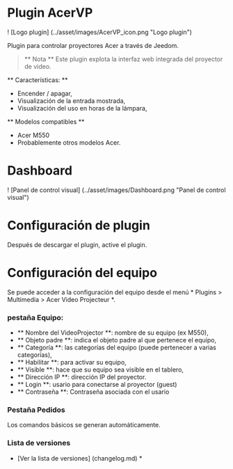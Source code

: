 Plugin AcerVP
=============

! [Logo plugin] (../asset/images/AcerVP_icon.png "Logo plugin")

Plugin para controlar proyectores Acer a través de Jeedom.

> ** Nota **
> Este plugin explota la interfaz web integrada del proyector de video.


** Características: **

- Encender / apagar,
- Visualización de la entrada mostrada,
- Visualización del uso en horas de la lámpara,

** Modelos compatibles **
- Acer M550
- Probablemente otros modelos Acer.

Dashboard
=========

! [Panel de control visual] (../asset/images/Dashboard.png "Panel de control visual")

Configuración de plugin
=======================

Después de descargar el plugin, active el plugin.

Configuración del equipo
========================

Se puede acceder a la configuración del equipo desde el menú * Plugins > Multimedia > Acer Video Projecteur *.

### pestaña Equipo:

- ** Nombre del VideoProjector **: nombre de su equipo (ex M550),
- ** Objeto padre **: indica el objeto padre al que pertenece el equipo,
- ** Categoría **: las categorías del equipo (puede pertenecer a varias categorías),
- ** Habilitar **: para activar su equipo,
- ** Visible **: hace que su equipo sea visible en el tablero,
- ** Dirección IP **: dirección IP del proyector.
- ** Login **: usario para conectarse al proyector (guest)
- ** Contraseña **: Contraseña asociada con el usario

### Pestaña Pedidos

Los comandos básicos se generan automáticamente.

### Lista de versiones

* [Ver la lista de versiones] (changelog.md) *